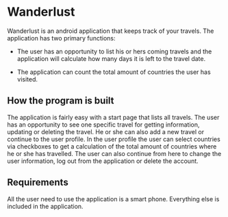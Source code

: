 # Wanderlust 

Wanderlust is an android application that keeps track of your travels. The application has two primary functions: 

  * The user has an opportunity to list his or hers coming travels and
    the application will calculate how many days it is left to the travel date. 
    
  * The application can count the total amount of countries the user has visited.
  
## How the program is built
The application is fairly easy with a start page that lists all travels. The user has an opportunity to see one specific travel for getting information, updating or deleting the travel. He or she can also add a new travel or continue to the user profile. 
In the user profile the user can select countries via checkboxes to get a calculation of the total amount of countries where he or she has travelled. The user can also continue from here to change the user information, log out from the application or delete the account. 

## Requirements
All the user need to use the application is a smart phone. Everything else is included in the application. 

